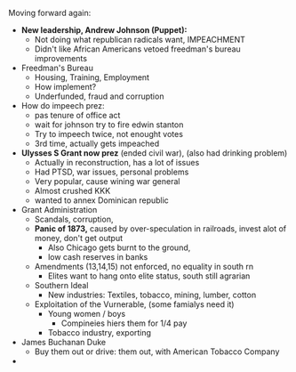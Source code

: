 Moving forward again:
- **New leadership, Andrew Johnson (Puppet):**
	- Not doing what republican radicals want, IMPEACHMENT
	- Didn't like African Americans vetoed freedman's bureau improvements
- Freedman's Bureau
	- Housing, Training, Employment
	- How implement?
	- Underfunded, fraud and corruption
- How do impeech prez:
	- pas tenure of office act
	- wait for johnson try to fire edwin stanton
	- Try to impeech twice, not enought votes
	- 3rd time, actually gets impeached
- **Ulysses S Grant now prez** (ended civil war), (also had drinking problem)
	- Actually in reconstruction, has a lot of issues
	- Had PTSD, war issues, personal problems
	- Very popular, cause wining war general
	- Almost crushed KKK
	- wanted to annex Dominican republic
- Grant Administration
	- Scandals, corruption, 
	- **Panic of 1873,** caused by over-speculation in railroads, invest alot of money, don't get output
		- Also Chicago gets burnt to the ground, 
		- low cash reserves in banks
	- Amendments (13,14,15) not enforced, no equality in south rn
		- Elites want to hang onto elite status, south still agrarian
	- Southern Ideal
		- New industries: Textiles, tobacco, mining, lumber, cotton
	- Exploitation of the Vurnerable, (some famialys need it)
		- Young women / boys
			- Compineies hiers them for 1/4 pay 
		- Tobacco industry, exporting
- James Buchanan Duke
	- Buy them out or drive: them out, with American Tobacco Company
- 